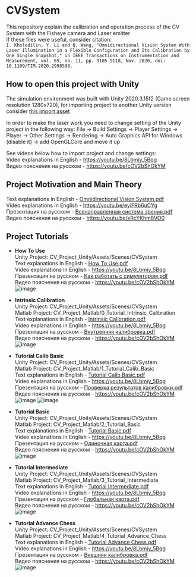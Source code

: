 # CVSystem
This repository explain the calibration and operation process of the CV System with the Fisheye camera and Laser emitter \
If these files were useful, consider citation: \
`I. Kholodilin, Y. Li and Q. Wang, "Omnidirectional Vision System With Laser Illumination in a Flexible Configuration and Its Calibration by One Single Snapshot," in IEEE Transactions on Instrumentation and Measurement, vol. 69, no. 11, pp. 9105-9118, Nov. 2020, doi: 10.1109/TIM.2020.2998598.`

## How to open this project with Unity
The simulation environment was built with Unity 2020.3.15f2 (Game screen resolution 1280x720), for importing project to another Unity version consider [this import asset](https://github.com/kholodilinivan/CVSystem/blob/main/sv_syst_unityasset.unitypackage) 

In order to make the laser work you need to change setting of the Unity project in the following way: File -> Build Settings -> Player Settings -> Player -> Other Settings -> Rendering -> Auto Graphics API for Windows (disable it) -> add OpenGLCore and move it up 

See videos below how to import project and change settings: \
Video explanations in English - https://youtu.be/8Lbmiy_5Bqg \
Видео пояснения на русском - https://youtu.be/cOV2bShOkYM 

## Project Motivation and Main Theory
Text explanations in English - [Omnidirectional Vision System.pdf](https://github.com/kholodilinivan/CVSystem/files/10878212/Omnidirectional.Vision.System.pdf) \
Video explanations in English - https://youtu.be/eyiFRb6uCYg \
Презентация на русском - [Всенаправленная система зрения.pdf](https://github.com/kholodilinivan/CVSystem/files/10905479/default.pdf) \
Видео пояснения на русском - https://youtu.be/xRcYKhm8VO0 

## Project Tutorials
* **How To Use** \
Unity Project: CV_Project_Unity/Assets/Scenes/CVSystem \
Text explanations in English - [How To Use.pdf](https://github.com/kholodilinivan/CVSystem/files/10792495/How.To.Use.pdf) \
Video explanations in English - https://youtu.be/8Lbmiy_5Bqg \
Презентация на русском - [Как работать с симулятором.pdf](https://github.com/kholodilinivan/CVSystem/files/10905891/default.pdf) \
Видео пояснения на русском - https://youtu.be/cOV2bShOkYM \
![image](https://user-images.githubusercontent.com/34764174/220333826-f79338d8-5386-4b8f-9197-10d2af79f899.png)

* **Intrinsic Calibration** \
Unity Project: CV_Project_Unity/Assets/Scenes/CVSystem \
Matlab Project: CV_Project_Matlab/0_Tutorial_Intrinsic_Calibration \
Text explanations in English - [Intrinsic Calibration.pdf](https://github.com/kholodilinivan/CVSystem/files/10792561/Intrinsic.Calibration.pdf) \
Video explanations in English - https://youtu.be/8Lbmiy_5Bqg \
Презентация на русском - [Внутренняя калибровка.pdf](https://github.com/kholodilinivan/CVSystem/files/10905895/default.pdf) \
Видео пояснения на русском - https://youtu.be/cOV2bShOkYM \
![image](https://user-images.githubusercontent.com/34764174/220334111-aa9a554b-f88e-4c76-a23e-1e94bbefe1f7.png)

* **Tutorial Calib Basic** \
Unity Project: CV_Project_Unity/Assets/Scenes/CVSystem \
Matlab Project: CV_Project_Matlab/1_Tutorial_Calib_Basic \
Text explanations in English - [Tutorial Calib Basic.pdf](https://github.com/kholodilinivan/CVSystem/files/10792566/Tutorial.Calib.Basic.pdf) \
Video explanations in English - https://youtu.be/8Lbmiy_5Bqg \
Презентация на русском - [Проверка результатов калибровки.pdf](https://github.com/kholodilinivan/CVSystem/files/10905896/default.pdf) \
Видео пояснения на русском - https://youtu.be/cOV2bShOkYM \
![image](https://user-images.githubusercontent.com/34764174/220335229-0731a7aa-17e8-4c1e-8a16-901374a0ac53.png)
![image](https://user-images.githubusercontent.com/34764174/220335244-ba63f8f5-dcd6-43b3-8822-d94efde74ed5.png)

* **Tutorial Basic** \
Unity Project: CV_Project_Unity/Assets/Scenes/CVSystem \
Matlab Project: CV_Project_Matlab/2_Tutorial_Basic \
Text explanations in English - [Tutorial Basic.pdf](https://github.com/kholodilinivan/CVSystem/files/10792568/Tutorial.Basic.pdf) \
Video explanations in English - https://youtu.be/8Lbmiy_5Bqg \
Презентация на русском - [Одиночная карта.pdf](https://github.com/kholodilinivan/CVSystem/files/10905900/default.pdf) \
Видео пояснения на русском - https://youtu.be/cOV2bShOkYM \
![image](https://user-images.githubusercontent.com/34764174/220335798-6d181b17-ca8e-4d5d-9520-c0052e36dbc0.png)

* **Tutorial Intermediate** \
Unity Project: CV_Project_Unity/Assets/Scenes/CVSystem \
Matlab Project: CV_Project_Matlab/3_Tutorial_Intermediate \
Text explanations in English - [Tutorial Intermediate.pdf](https://github.com/kholodilinivan/CVSystem/files/10792569/Tutorial.Intermediate.pdf) \
Video explanations in English - https://youtu.be/8Lbmiy_5Bqg \
Презентация на русском - [Глобальная карта.pdf](https://github.com/kholodilinivan/CVSystem/files/10905902/default.pdf) \
Видео пояснения на русском - https://youtu.be/cOV2bShOkYM \
![image](https://user-images.githubusercontent.com/34764174/220335983-e605ba10-3530-48ef-a749-2dea2ff76d66.png)

* **Tutorial Advance Chess** \
Unity Project: CV_Project_Unity/Assets/Scenes/CVSystem \
Matlab Project: CV_Project_Matlab/4_Tutorial_Advance_Chess \
Text explanations in English - [Tutorial Advance Chess.pdf](https://github.com/kholodilinivan/CVSystem/files/10792573/Tutorial.Advance.Chess.pdf) \
Video explanations in English - https://youtu.be/8Lbmiy_5Bqg \
Презентация на русском - [Внешняя калибровка.pdf](https://github.com/kholodilinivan/CVSystem/files/10905905/default.pdf) \
Видео пояснения на русском - https://youtu.be/cOV2bShOkYM \
![image](https://user-images.githubusercontent.com/34764174/220336797-b76674b7-3cc8-4517-a1b8-613691644272.png)
